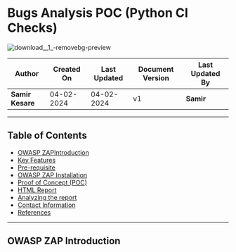 # Bugs Analysis POC (Python CI Checks)

![download__1_-removebg-preview](https://github.com/avengers-p7/Documentation/assets/156056570/241aa237-0ed1-4e36-a5bf-8846f9fc4902)




| Author                 | Created On | Last Updated | Document Version | Last Updated By |
| ---------------------- | ---------- | ------------ | ---------------- | --------------- |
| **Samir Kesare** | 04-02-2024 | 04-02-2024   | v1               |  **Samir**        |
***
## Table of Contents

+ [OWASP ZAPIntroduction](#OWASP-ZAP-Introduction)
+ [Key Features](#Key-Features)
+ [Pre-requisite](#Pre-requisite)
+ [OWASP ZAP Installation](#OWASP-ZAP-Installation)
+ [Proof of Concept (POC)](#Proof-of-Concept-(POC))
+ [HTML Report](#HTML-Report)
+ [Analyzing the report ](#Analyzing-the-report )
+ [Contact Information](#Contact-Information)
+ [References](#References)
***
## OWASP ZAP Introduction
